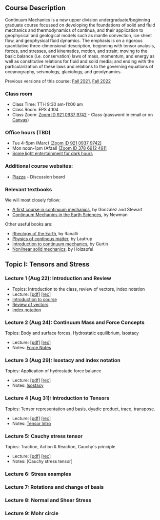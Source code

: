 ## Course Description

Continuum Mechanics is a new upper division undergraduate/beginning graduate course focussed on developing the foundations of solid and fluid mechanics and thermodynamics of continua, and their application to geophysical and geological models such as mantle convection, ice sheet flow, and geophysical fluid dynamics. The emphasis is on a rigorous quantitative three-dimensional description, beginning with tensor analysis, forces, and stresses, and kinematics, motion, and strain; moving to the basic balance (i.e. conservation) laws of mass, momentum, and energy as well as constitutive relations for fluid and solid media; and ending with the particularization of these laws and relations to the governing equations of oceanography, seismology, glaciology, and geodynamics.

Previous versions of this course: [Fall 2021](Fall2021.md), [Fall 2022](Fall2022.md)

### Class room
* Class Time: TTH 9:30 am-11:00 am
* Class Room: EPS 4.104 
* Class Zoom: [Zoom ID 921 0937 9742](https://utexas.zoom.us/j/92109379742?pwd=VUd3NFd4ZUtsRS8ycDkvTmsvaldydz09) - Class (password in email or on [Canvas](https://utexas.instructure.com/courses/1370600))

### Office hours (TBD)
<!---* [[poll]](https://www.when2meet.com/?20977824-fQysj)--->
* Tue 4-5pm (Marc) [[Zoom ID 921 0937 9742]](https://utexas.zoom.us/j/92109379742?pwd=VUd3NFd4ZUtsRS8ycDkvTmsvaldydz09)
* Mon noon-1pm (Afzal) [[Zoom ID 378 6912 461]](https://utexas.zoom.us/j/3786912461)
* [Some light entertainment for dark hours](https://www.ted.com/talks/eduardo_saenz_de_cabezon_math_is_forever?language=en)

### Additional course websites:
* [Piazza](https://piazza.com/class/lllfhh8uecg1ec/) - Discussion board

### Relevant textbooks
We will most closely follow:
* [A first course in continuum mechanics](https://www.cambridge.org/core/books/first-course-in-continuum-mechanics/DC9A87155531958AD5EFC66AEB981DAE), by Gonzalez and Stewart
* [Continuum Mechanics in the Earth Sciences](https://doi.org/10.1017/CBO9780511980121), by Newman

Other useful books are:
* [Rheology of the Earth](https://www.springer.com/gp/book/9780412546709), by Ranalli
* [Physics of continous matter](https://www.taylorfrancis.com/books/mono/10.1201/9781439894200/physics-continuous-matter-lautrup), by Lautrup
* [Introduction to continuum mechanics](https://www.elsevier.com/books/an-introduction-to-continuum-mechanics/gurtin/978-0-12-309750-7), by Gurtin
* [Nonlinear solid mechanics](https://www.wiley.com/en-us/Nonlinear+Solid+Mechanics%3A+A+Continuum+Approach+for+Engineering-p-9780471823193), by Holzapfel


## Topic I: Tensors and Stress
### Lecture 1 (Aug 22): Introduction and Review
* Topics: Introduction to the class, review of vectors, index notation
* Lecture: [[pdf]](fall2023/GEO325C_2023_Lecture1.pdf) [[rec]](https://utexas.zoom.us/rec/share/4cB783e8FtEP3v4IbcHE9Tprr7nzr5sJyT9G4zU8Xmc7Htu15z_wYFYOjtJLRYYT.SwbwBdd-pcJDNu11)
* [Introduction to course](fall2023/ContinuumMechanics_intro_2023.pdf)
* [Review of vectors](fall2023/Review_of_vectors.pdf)
* [Index notation](fall2022/Index_notation.pdf)

### Lecture 2 (Aug 24): Continuum Mass and Force Concepts
Topics: Body and surface forces, Hydrostatic equilibrium, Isostacy
* Lecture: [[pdf]](fall2023/GEO325C_2023_Lecture2.pdf) [[rec]](https://utexas.zoom.us/rec/share/cf0Zkxcmri1rbO_cpyug4cEvmT-9SlrpV8caw83q5DmJs1oiqg15D8IlrEfKORma.Bt-F-a6JcHlWWClu)
* Notes: [Force Notes](fall2023/Continuum_Mass_Force_Concepts_2023.pdf)

### Lecture 3 (Aug 29): Isostacy and index notation
Topics: Application of hydrostatic force balance
* Lecture: [[pdf]](fall2023/GEO325C_2023_Lecture3.pdf) [[rec]](https://utexas.zoom.us/rec/share/8dv1qLWRvA3udoEMjKc_zQeInS0LC19NB-NLmfD3zGJnyn4Kb5QbIZtCIZGVru7Q.W3-89KGTStYgCx9q)
* Notes: [Isostacy](fall2023/Isostacy.pdf)

### Lecture 4 (Aug 31): Introduction to Tensors
Topics: Tensor representation and basis, dyadic product, trace, transpose.
* Lecture: [[pdf]](fall2023/GEO325C_2023_Lecture4.pdf) [[rec]](https://utexas.zoom.us/rec/share/8dv1qLWRvA3udoEMjKc_zQeInS0LC19NB-NLmfD3zGJnyn4Kb5QbIZtCIZGVru7Q.W3-89KGTStYgCx9q)
* Notes: [Tensor Intro](fall2023/Tensor_Intro_2023.pdf)

### Lecture 5: Cauchy stress tensor
Topics: Traction, Action & Reaction, Cauchy's principle
* Lecture: [[pdf]](fall2023/GEO325C_2023_Lecture5.pdf) [[rec]](https://utexas.zoom.us/rec/share/-d7MGRDKQY342huSN-vCctKaZIgXTn6RGVAez6T3f6wNmbFu417xglukRtzRy0SV.QuVBR4_ZDcGZqs1e)
* Notes: [Cauchy stress tensor]
  
### Lecture 6: Stress examples

### Lecture 7: Rotations and change of basis

### Lecture 8: Normal and Shear Stress

### Lecture 9: Mohr circle
